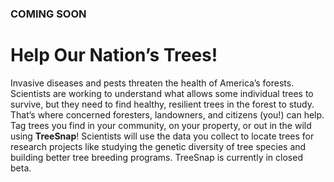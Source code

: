 
### COMING SOON

# Help Our Nation’s Trees!

Invasive diseases and pests threaten the health of America’s forests. Scientists are working to understand what allows some individual trees to survive, but they need to find healthy, resilient trees in the forest to study. That’s where concerned foresters, landowners, and citizens (you!) can help. Tag trees you find in your community, on your property, or out in the wild using **TreeSnap**! Scientists will use the data you collect to locate trees for research projects like studying the genetic diversity of tree species and building better tree breeding programs.
TreeSnap is currently in closed beta.